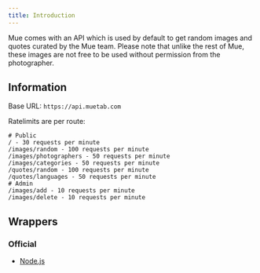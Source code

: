```yaml
---
title: Introduction
---
```


Mue comes with an API which is used by default to get random images and quotes curated by the Mue team. Please note that unlike the rest of Mue, these images are not free to be used without permission
from the photographer.

## Information
Base URL: ``https://api.muetab.com``

Ratelimits are per route:
```
# Public
/ - 30 requests per minute
/images/random - 100 requests per minute
/images/photographers - 50 requests per minute
/images/categories - 50 requests per minute
/quotes/random - 100 requests per minute
/quotes/languages - 50 requests per minute
# Admin
/images/add - 10 requests per minute
/images/delete - 10 requests per minute
```

## Wrappers
### Official
* [Node.js](https://github.com/mue/nodewrapper)